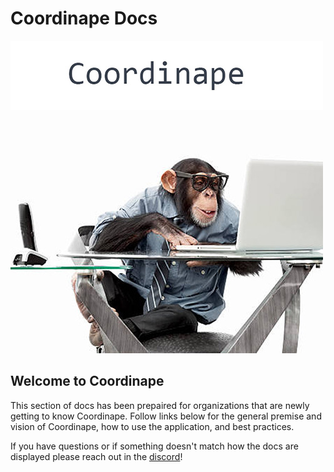 # Coordinape Docs

![](../.gitbook/assets/ape4_500.jpg)

## Welcome to Coordinape

This section of docs has been prepaired for organizations that are newly getting to know Coordinape. Follow links below for the general premise and vision of Coordinape, how to use the application, and best practices.

If you have questions or if something doesn't match how the docs are displayed please reach out in the [discord](https://discord.gg/PjWyE2eG)!

